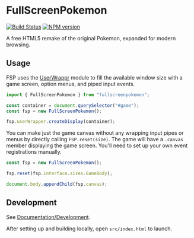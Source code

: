 <!-- {{Top}} -->
# FullScreenPokemon
[![Build Status](https://travis-ci.org/FullScreenShenanigans/FullScreenPokemon.svg?branch=master)](https://travis-ci.org/FullScreenShenanigans/FullScreenPokemon)
[![NPM version](https://badge.fury.io/js/fullscreenpokemon.svg)](http://badge.fury.io/js/fullscreenpokemon)

A free HTML5 remake of the original Pokemon, expanded for modern browsing.
<!-- {{/Top}} -->

## Usage

FSP uses the [UserWrappr](https://github.com/FullScreenShenanigans/UserWrappr) module to fill the available window size with a game screen, option menus, and piped input events.

```typescript
import { FullScreenPokemon } from "fullscreenpokemon";

const container = document.querySelector("#game");
const fsp = new FullScreenPokemon();

fsp.userWrapper.createDisplay(container);
```

You can make just the game canvas without any wrapping input pipes or menus by directly calling `FSP.reset(size)`.
The game will have a `.canvas` member displaying the game screen.
You'll need to set up your own event registrations manually.

```typescript
const fsp = new FullScreenPokemon();

fsp.reset(fsp.interface.sizes.GameBody);

document.body.appendChild(fsp.canvas);
```


<!-- {{Development}} -->
## Development

See [Documentation/Development](https://github.com/FullScreenShenanigans/Documentation).

After setting up and building locally, open `src/index.html` to launch.
<!-- {{/Development}} -->
